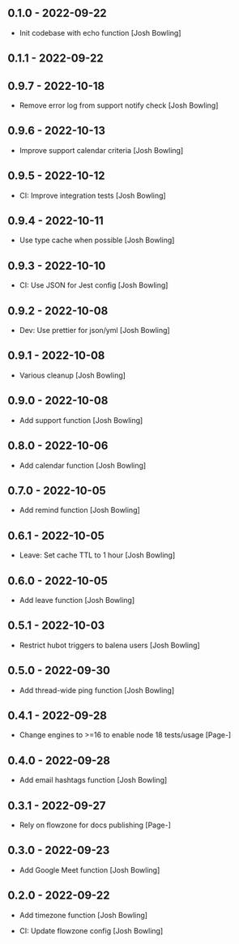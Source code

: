 ## 0.1.0 - 2022-09-22

* Init codebase with echo function [Josh Bowling]

## 0.1.1 - 2022-09-22

## 0.9.7 - 2022-10-18

* Remove error log from support notify check [Josh Bowling]

## 0.9.6 - 2022-10-13

* Improve support calendar criteria [Josh Bowling]

## 0.9.5 - 2022-10-12

* CI: Improve integration tests [Josh Bowling]

## 0.9.4 - 2022-10-11

* Use type cache when possible [Josh Bowling]

## 0.9.3 - 2022-10-10

* CI: Use JSON for Jest config [Josh Bowling]

## 0.9.2 - 2022-10-08

* Dev: Use prettier for json/yml [Josh Bowling]

## 0.9.1 - 2022-10-08

* Various cleanup [Josh Bowling]

## 0.9.0 - 2022-10-08

* Add support function [Josh Bowling]

## 0.8.0 - 2022-10-06

* Add calendar function [Josh Bowling]

## 0.7.0 - 2022-10-05

* Add remind function [Josh Bowling]

## 0.6.1 - 2022-10-05

* Leave: Set cache TTL to 1 hour [Josh Bowling]

## 0.6.0 - 2022-10-05

* Add leave function [Josh Bowling]

## 0.5.1 - 2022-10-03

* Restrict hubot triggers to balena users [Josh Bowling]

## 0.5.0 - 2022-09-30

* Add thread-wide ping function [Josh Bowling]

## 0.4.1 - 2022-09-28

* Change engines to >=16 to enable node 18 tests/usage [Page-]

## 0.4.0 - 2022-09-28

* Add email hashtags function [Josh Bowling]

## 0.3.1 - 2022-09-27

* Rely on flowzone for docs publishing [Page-]

## 0.3.0 - 2022-09-23

* Add Google Meet function [Josh Bowling]

## 0.2.0 - 2022-09-22

* Add timezone function [Josh Bowling]

* CI: Update flowzone config [Josh Bowling]
